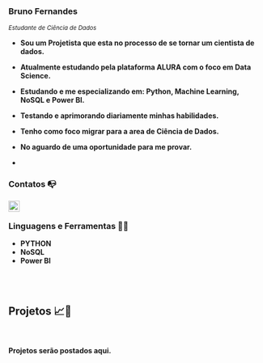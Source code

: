 ### Bruno Fernandes


<sub>*Estudante de Ciência de Dados*</sub>

-  **Sou um Projetista que esta no processo de se tornar um cientista de dados.**

-  **Atualmente estudando pela plataforma ALURA com o foco em Data Science.**

-  **Estudando e me especializando em: Python, Machine Learning, NoSQL e Power BI.**

-  **Testando e aprimorando diariamente minhas habilidades.**

-  **Tenho como foco migrar para a area de Ciência de Dados.**

-  **No aguardo de uma oportunidade para me provar.**

-  
### Contatos 📭

[<img align="left"  width="22px" src="https://cdn.jsdelivr.net/npm/simple-icons@3.4.0/icons/linkedin.svg" />](https://www.linkedin.com/in/bruno-fernandes-lopes-a75464138/)

<br />


### Linguagens e Ferramentas 🔨🔧

-  **PYTHON**
-  **NoSQL**
-  **Power BI**


<br />
<br />


## Projetos 📈🤖

<br />

**Projetos serão postados aqui.**  
    
 
